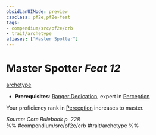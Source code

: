 ```yaml
---
obsidianUIMode: preview
cssclass: pf2e,pf2e-feat
tags:
- compendium/src/pf2e/crb
- trait/archetype
aliases: ["Master Spotter"]
---
```

# Master Spotter  *Feat 12*  
[archetype](../../rules/traits/archetype.md)  

- **Prerequisites**: [Ranger Dedication](ranger-dedication.md), expert in [Perception](../skills.md#Perception)

Your proficiency rank in [Perception](../skills.md#Perception) increases to master.

*Source: Core Rulebook p. 228*  
%% #compendium/src/pf2e/crb #trait/archetype %%